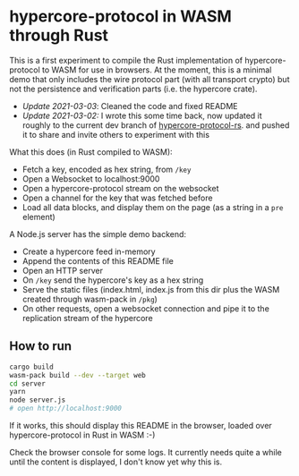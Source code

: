 # hypercore-protocol in WASM through Rust

This is a first experiment to compile the Rust implementation of hypercore-protocol to WASM for use in browsers. At the moment, this is a minimal demo that only includes the wire protocol part (with all transport crypto) but not the persistence and verification parts (i.e. the hypercore crate).

- *Update 2021-03-03*: Cleaned the code and fixed README
- *Update 2021-03-02:* I wrote this some time back, now updated it roughly to the current dev branch of [hypercore-protocol-rs](https://github.com/datrs/hypercore-protocol-rs). and pushed it to share and invite others to experiment with this


What this does (in Rust compiled to WASM):

- Fetch a key, encoded as hex string, from `/key`
- Open a Websocket to localhost:9000
- Open a hypercore-protocol stream on the websocket
- Open a channel for the key that was fetched before
- Load all data blocks, and display them on the page (as a string in a `pre` element)

A Node.js server has the simple demo backend:

- Create a hypercore feed in-memory
- Append the contents of this README file
- Open an HTTP server
- On `/key` send the hypercore's key as a hex string
- Serve the static files (index.html, index.js from this dir plus the WASM created through wasm-pack in `/pkg`)
- On other requests, open a websocket connection and pipe it to the replication stream of the hypercore

## How to run

```bash
cargo build
wasm-pack build --dev --target web
cd server
yarn
node server.js
# open http://localhost:9000
```

If it works, this should display this README in the browser, loaded over hypercore-protocol in Rust in WASM :-)

Check the browser console for some logs. It currently needs quite a while until the content is displayed, I don't know yet why this is. 
